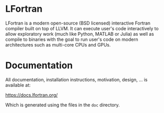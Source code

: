 # LFortran

LFortran is a modern open-source (BSD licensed) interactive Fortran compiler
built on top of LLVM. It can execute user's code interactively to allow
exploratory work (much like Python, MATLAB or Julia) as well as compile to
binaries with the goal to run user's code on modern architectures such as
multi-core CPUs and GPUs.

# Documentation

All documentation, installation instructions, motivation, design, ... is
available at:

https://docs.lfortran.org/

Which is generated using the files in the `doc` directory.
